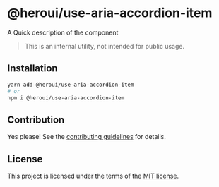 # @heroui/use-aria-accordion-item

A Quick description of the component

> This is an internal utility, not intended for public usage.

## Installation

```sh
yarn add @heroui/use-aria-accordion-item
# or
npm i @heroui/use-aria-accordion-item
```

## Contribution

Yes please! See the
[contributing guidelines](https://github.com/frontio-ai/heroui/blob/master/CONTRIBUTING.md)
for details.

## License

This project is licensed under the terms of the
[MIT license](https://github.com/frontio-ai/heroui/blob/master/LICENSE).
